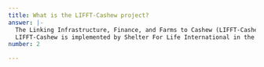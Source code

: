 ```yaml
---
title: What is the LIFFT-Cashew project?
answer: |-
  The Linking Infrastructure, Finance, and Farms to Cashew (LIFFT-Cashew) is a sub-regional project launched in 2017 to enhance the production and trade of cashews in local and international markets.
  LIFFT-Cashew is implemented by Shelter For Life International in the Senegal, The Gambia, and Guinea-Bissau cashew production zone (SeGaBi Zone), with funding from the United States Department of Agriculture.
number: 2

---
```

